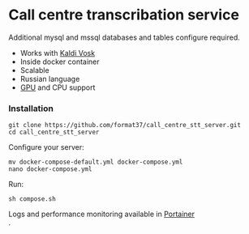 # Call centre transcribation service
Additional mysql and mssql databases and tables configure required.  
- Works with [Kaldi Vosk](https://hub.docker.com/r/alphacep/kaldi-vosk-server)   
- Inside docker container   
- Scalable   
- Russian language   
- [GPU](https://github.com/sskorol/vosk-api-gpu) and CPU support   
### Installation
```
git clone https://github.com/format37/call_centre_stt_server.git
cd call_centre_stt_server
```
Configure your server:
```
mv docker-compose-default.yml docker-compose.yml
nano docker-compose.yml
```
Run:
```
sh compose.sh
```
Logs and performance monitoring available in [Portainer](https://www.portainer.io)   
.

